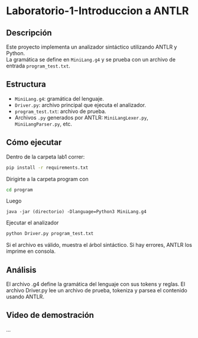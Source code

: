 # Laboratorio-1-Introduccion a ANTLR

## Descripción

Este proyecto implementa un analizador sintáctico utilizando ANTLR y Python.  
La gramática se define en `MiniLang.g4` y se prueba con un archivo de entrada `program_test.txt`.

## Estructura

- `MiniLang.g4`: gramática del lenguaje.
- `Driver.py`: archivo principal que ejecuta el analizador.
- `program_test.txt`: archivo de prueba.
- Archivos `.py` generados por ANTLR: `MiniLangLexer.py`, `MiniLangParser.py`, etc.

## Cómo ejecutar

Dentro de la carpeta lab1 correr:
```bash
pip install -r requirements.txt
```

Dirigirte a la carpeta program con
```bash
cd program
```
Luego 
```
java -jar (directorio) -Dlanguage=Python3 MiniLang.g4
```

Ejecutar el analizador
```bash
python Driver.py program_test.txt
```
Si el archivo es válido, muestra el árbol sintáctico.
Si hay errores, ANTLR los imprime en consola.

## Análisis

El archivo .g4 define la gramática del lenguaje con sus tokens y reglas.
El archivo Driver.py lee un archivo de prueba, tokeniza y parsea el contenido usando ANTLR.

## Video de demostración
...
